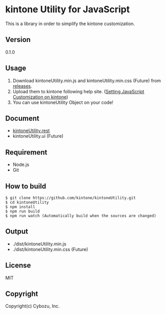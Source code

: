 # kintone Utility for JavaScript
This is a library in order to simplify the kintone customization.

## Version
0.1.0

## Usage
1. Download kintoneUtility.min.js and kintoneUtility.min.css (Future) from [releases](https://github.com/kintone/kintoneUtility/releases).
2. Upload them to kintone following help site. ([Setting JavaScript Customization on kintone](https://help.kintone.com/en/k/user/js_customize.html))
3. You can use kintoneUtility Object on your code!

## Document
* [kintoneUtility.rest](./doc/rest_doc.md)
* kintoneUtility.ui (Future)

## Requirement
* Node.js
* Git

## How to build
```shell-session
$ git clone https://github.com/kintone/kintoneUtility.git
$ cd kintoneUtility
$ npm install
$ npm run build
$ npm run watch (Automatically build when the sources are changed)
```

## Output
* ./dist/kintoneUtility.min.js
* ./dist/kintoneUtility.min.css (Future)

## License
MIT

## Copyright
Copyright(c) Cybozu, Inc.
